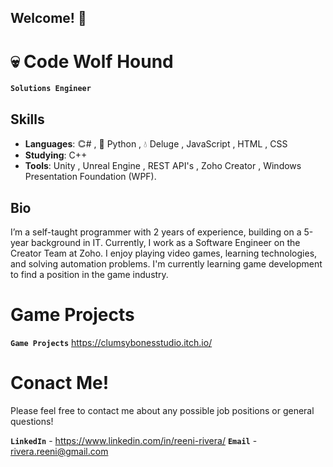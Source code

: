 ## Welcome! 🚀

# 💀 Code Wolf Hound

**`Solutions Engineer`**

## Skills
- **Languages**: 𐃗# , 🐍 Python , 💧 Deluge , JavaScript , HTML , CSS
- **Studying**: C++
- **Tools**: Unity , Unreal Engine , REST API's , Zoho Creator , Windows Presentation Foundation (WPF).
## Bio
I’m a self-taught programmer with 2 years of experience, building on a 5-year background in IT. Currently, I work as a Software Engineer on the Creator Team at Zoho. 
I enjoy playing video games, learning technologies, and solving automation problems. I'm currently learning game development to find a position in the game industry.

# Game Projects
**`Game Projects`** https://clumsybonesstudio.itch.io/

# Conact Me!
Please feel free to contact me about any possible job positions or general questions!

**`LinkedIn`** - https://www.linkedin.com/in/reeni-rivera/
**`Email`** - rivera.reeni@gmail.com
